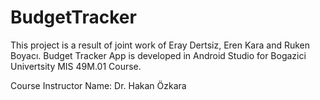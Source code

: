 # BudgetTracker

This project is a result of joint work of Eray Dertsiz, Eren Kara and Ruken Boyacı. Budget Tracker App is developed in Android Studio for Bogazici Univertsity MIS 49M.01 Course.

Course Instructor Name: Dr. Hakan Özkara
